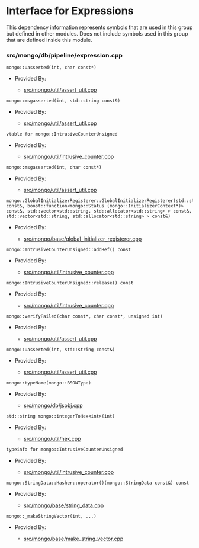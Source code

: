 
# Interface for Expressions
This dependency information represents symbols that are used in this group but defined in other modules.  Does not include symbols used in this group that are defined inside this module.

### src/mongo/db/pipeline/expression.cpp

<div></div>

    mongo::uasserted(int, char const*)

- Provided By:

    - [src/mongo/util/assert\_util.cpp](../../../../utilities/utilities)

<div></div>

    mongo::msgasserted(int, std::string const&)

- Provided By:

    - [src/mongo/util/assert\_util.cpp](../../../../utilities/utilities)

<div></div>

    vtable for mongo::IntrusiveCounterUnsigned

- Provided By:

    - [src/mongo/util/intrusive\_counter.cpp](../../../../utilities/utilities)

<div></div>

    mongo::msgasserted(int, char const*)

- Provided By:

    - [src/mongo/util/assert\_util.cpp](../../../../utilities/utilities)

<div></div>

    mongo::GlobalInitializerRegisterer::GlobalInitializerRegisterer(std::string const&, boost::function<mongo::Status (mongo::InitializerContext*)> const&, std::vector<std::string, std::allocator<std::string> > const&, std::vector<std::string, std::allocator<std::string> > const&)

- Provided By:

    - [src/mongo/base/global\_initializer\_registerer.cpp](../../../../process\_management/startup\_initialization)

<div></div>

    mongo::IntrusiveCounterUnsigned::addRef() const

- Provided By:

    - [src/mongo/util/intrusive\_counter.cpp](../../../../utilities/utilities)

<div></div>

    mongo::IntrusiveCounterUnsigned::release() const

- Provided By:

    - [src/mongo/util/intrusive\_counter.cpp](../../../../utilities/utilities)

<div></div>

    mongo::verifyFailed(char const*, char const*, unsigned int)

- Provided By:

    - [src/mongo/util/assert\_util.cpp](../../../../utilities/utilities)

<div></div>

    mongo::uasserted(int, std::string const&)

- Provided By:

    - [src/mongo/util/assert\_util.cpp](../../../../utilities/utilities)

<div></div>

    mongo::typeName(mongo::BSONType)

- Provided By:

    - [src/mongo/db/jsobj.cpp](../../../../bson/bson)

<div></div>

    std::string mongo::integerToHex<int>(int)

- Provided By:

    - [src/mongo/util/hex.cpp](../../../../utilities/utilities)

<div></div>

    typeinfo for mongo::IntrusiveCounterUnsigned

- Provided By:

    - [src/mongo/util/intrusive\_counter.cpp](../../../../utilities/utilities)

<div></div>

    mongo::StringData::Hasher::operator()(mongo::StringData const&) const

- Provided By:

    - [src/mongo/base/string\_data.cpp](../../../../utilities/base\_utilites)

<div></div>

    mongo::_makeStringVector(int, ...)

- Provided By:

    - [src/mongo/base/make\_string\_vector.cpp](../../../../process\_management/startup\_initialization)
